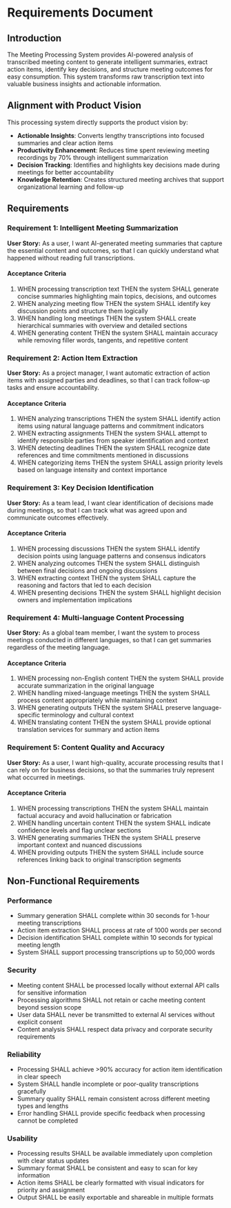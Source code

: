 # Requirements Document

## Introduction

The Meeting Processing System provides AI-powered analysis of transcribed meeting content to generate intelligent summaries, extract action items, identify key decisions, and structure meeting outcomes for easy consumption. This system transforms raw transcription text into valuable business insights and actionable information.

## Alignment with Product Vision

This processing system directly supports the product vision by:
- **Actionable Insights**: Converts lengthy transcriptions into focused summaries and clear action items
- **Productivity Enhancement**: Reduces time spent reviewing meeting recordings by 70% through intelligent summarization
- **Decision Tracking**: Identifies and highlights key decisions made during meetings for better accountability
- **Knowledge Retention**: Creates structured meeting archives that support organizational learning and follow-up

## Requirements

### Requirement 1: Intelligent Meeting Summarization

**User Story:** As a user, I want AI-generated meeting summaries that capture the essential content and outcomes, so that I can quickly understand what happened without reading full transcriptions.

#### Acceptance Criteria

1. WHEN processing transcription text THEN the system SHALL generate concise summaries highlighting main topics, decisions, and outcomes
2. WHEN analyzing meeting flow THEN the system SHALL identify key discussion points and structure them logically
3. WHEN handling long meetings THEN the system SHALL create hierarchical summaries with overview and detailed sections
4. WHEN generating content THEN the system SHALL maintain accuracy while removing filler words, tangents, and repetitive content

### Requirement 2: Action Item Extraction

**User Story:** As a project manager, I want automatic extraction of action items with assigned parties and deadlines, so that I can track follow-up tasks and ensure accountability.

#### Acceptance Criteria

1. WHEN analyzing transcriptions THEN the system SHALL identify action items using natural language patterns and commitment indicators
2. WHEN extracting assignments THEN the system SHALL attempt to identify responsible parties from speaker identification and context
3. WHEN detecting deadlines THEN the system SHALL recognize date references and time commitments mentioned in discussions
4. WHEN categorizing items THEN the system SHALL assign priority levels based on language intensity and context importance

### Requirement 3: Key Decision Identification

**User Story:** As a team lead, I want clear identification of decisions made during meetings, so that I can track what was agreed upon and communicate outcomes effectively.

#### Acceptance Criteria

1. WHEN processing discussions THEN the system SHALL identify decision points using language patterns and consensus indicators
2. WHEN analyzing outcomes THEN the system SHALL distinguish between final decisions and ongoing discussions
3. WHEN extracting context THEN the system SHALL capture the reasoning and factors that led to each decision
4. WHEN presenting decisions THEN the system SHALL highlight decision owners and implementation implications

### Requirement 4: Multi-language Content Processing

**User Story:** As a global team member, I want the system to process meetings conducted in different languages, so that I can get summaries regardless of the meeting language.

#### Acceptance Criteria

1. WHEN processing non-English content THEN the system SHALL provide accurate summarization in the original language
2. WHEN handling mixed-language meetings THEN the system SHALL process content appropriately while maintaining context
3. WHEN generating outputs THEN the system SHALL preserve language-specific terminology and cultural context
4. WHEN translating content THEN the system SHALL provide optional translation services for summary and action items

### Requirement 5: Content Quality and Accuracy

**User Story:** As a user, I want high-quality, accurate processing results that I can rely on for business decisions, so that the summaries truly represent what occurred in meetings.

#### Acceptance Criteria

1. WHEN processing transcriptions THEN the system SHALL maintain factual accuracy and avoid hallucination or fabrication
2. WHEN handling uncertain content THEN the system SHALL indicate confidence levels and flag unclear sections
3. WHEN generating summaries THEN the system SHALL preserve important context and nuanced discussions
4. WHEN providing outputs THEN the system SHALL include source references linking back to original transcription segments

## Non-Functional Requirements

### Performance
- Summary generation SHALL complete within 30 seconds for 1-hour meeting transcriptions
- Action item extraction SHALL process at rate of 1000 words per second
- Decision identification SHALL complete within 10 seconds for typical meeting length
- System SHALL support processing transcriptions up to 50,000 words

### Security
- Meeting content SHALL be processed locally without external API calls for sensitive information
- Processing algorithms SHALL not retain or cache meeting content beyond session scope
- User data SHALL never be transmitted to external AI services without explicit consent
- Content analysis SHALL respect data privacy and corporate security requirements

### Reliability
- Processing SHALL achieve >90% accuracy for action item identification in clear speech
- System SHALL handle incomplete or poor-quality transcriptions gracefully
- Summary quality SHALL remain consistent across different meeting types and lengths
- Error handling SHALL provide specific feedback when processing cannot be completed

### Usability
- Processing results SHALL be available immediately upon completion with clear status updates
- Summary format SHALL be consistent and easy to scan for key information
- Action items SHALL be clearly formatted with visual indicators for priority and assignment
- Output SHALL be easily exportable and shareable in multiple formats